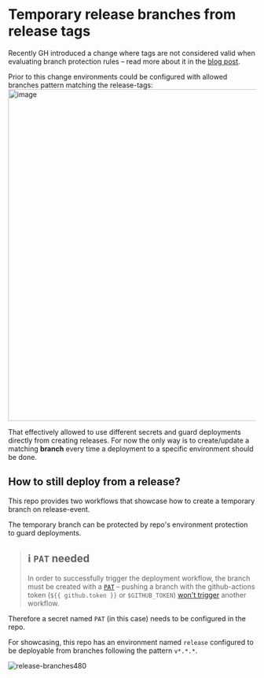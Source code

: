# Temporary release branches from release tags

Recently GH introduced a change where tags are not considered valid when evaluating branch protection rules – read more about it in the [blog post].

Prior to this change environments could be configured with allowed branches pattern matching the release-tags:
<img width="674" alt="image" src="https://github.com/hanseartic/temporary_release_branches/assets/1752217/b99b9575-628b-4857-a098-9a8046aa8124">

That effectively allowed to use different secrets and guard deployments directly from creating releases. For now the only way is to create/update a matching **branch** every time a deployment to a specific environment should be done.

## How to still deploy from a release?
This repo provides two workflows that showcase how to create a temporary branch on release-event.

The temporary branch can be protected by repo's environment protection to guard deployments.

> ℹ️ `PAT` needed
> ----
> In order to successfully trigger the deployment workflow, the branch must be created with a [`PAT`][PAT] – pushing a branch with the github-actions token (`${{ github.token }}` or `$GITHUB_TOKEN`) [won't trigger][trigger] another workflow.

Therefore a secret named `PAT` (in this case) needs to be configured in the repo.

For showcasing, this repo has an environment named `release` configured to be deployable from branches following the pattern `v*.*.*`.


![release-branches480](https://github.com/hanseartic/temporary_release_branches/assets/1752217/30c03e48-fa34-4f96-9c67-876af9df9008)

[blog post]: https://github.blog/changelog/2023-08-10-actions-runs-triggered-from-tags-or-forks-with-the-same-name-as-a-protected-branch-will-now-be-blocked/
[PAT]: https://docs.github.com/en/authentication/keeping-your-account-and-data-secure/managing-your-personal-access-tokens
[trigger]: https://docs.github.com/en/actions/using-workflows/triggering-a-workflow#triggering-a-workflow-from-a-workflow
